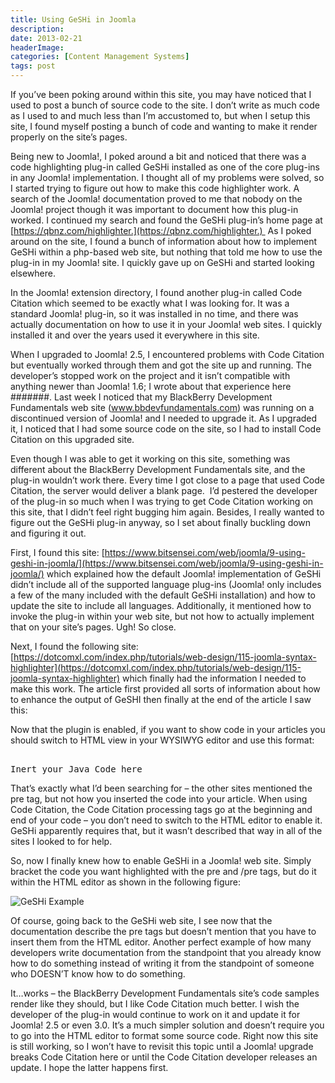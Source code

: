```yaml
---
title: Using GeSHi in Joomla
description: 
date: 2013-02-21
headerImage: 
categories: [Content Management Systems]
tags: post
---
```


If you’ve been poking around within this site, you may have noticed that I used to post a bunch of source code to the site. I don’t write as much code as I used to and much less than I’m accustomed to, but when I setup this site, I found myself posting a bunch of code and wanting to make it render properly on the site’s pages.

Being new to Joomla!, I poked around a bit and noticed that there was a code highlighting plug-in called GeSHi installed as one of the core plug-ins in any Joomla! implementation. I thought all of my problems were solved, so I started trying to figure out how to make this code highlighter work. A search of the Joomla! documentation proved to me that nobody on the Joomla! project though it was important to document how this plug-in worked. I continued my search and found the GeSHi plug-in’s home page at [https://qbnz.com/highlighter.](https://qbnz.com/highlighter.)  As I poked around on the site, I found a bunch of information about how to implement GeSHi within a php-based web site, but nothing that told me how to use the plug-in in my Joomla! site. I quickly gave up on GeSHi and started looking elsewhere.

In the Joomla! extension directory, I found another plug-in called Code Citation which seemed to be exactly what I was looking for. It was a standard Joomla! plug-in, so it was installed in no time, and there was actually documentation on how to use it in your Joomla! web sites. I quickly installed it and over the years used it everywhere in this site.

When I upgraded to Joomla! 2.5, I encountered problems with Code Citation but eventually worked through them and got the site up and running. The developer’s stopped work on the project and it isn’t compatible with anything newer than Joomla! 1.6; I wrote about that experience here #######. Last week I noticed that my BlackBerry Development Fundamentals web site (www.bbdevfundamentals.com) was running on a discontinued version of Joomla! and I needed to upgrade it. As I upgraded it, I noticed that I had some source code on the site, so I had to install Code Citation on this upgraded site.

Even though I was able to get it working on this site, something was different about the BlackBerry Development Fundamentals site, and the plug-in wouldn’t work there. Every time I got close to a page that used Code Citation, the server would deliver a blank page.  I’d pestered the developer of the plug-in so much when I was trying to get Code Citation working on this site, that I didn’t feel right bugging him again. Besides, I really wanted to figure out the GeSHi plug-in anyway, so I set about finally buckling down and figuring it out.

First, I found this site: [https://www.bitsensei.com/web/joomla/9-using-geshi-in-joomla/](https://www.bitsensei.com/web/joomla/9-using-geshi-in-joomla/) which explained how the default Joomla! implementation of GeSHi didn’t include all of the supported language plug-ins (Joomla! only includes a few of the many included with the default GeSHi installation) and how to update the site to include all languages. Additionally, it mentioned how to invoke the plug-in within your web site, but not how to actually implement that on your site’s pages. Ugh! So close.

Next, I found the following site:  [https://dotcomxl.com/index.php/tutorials/web-design/115-joomla-syntax-highlighter](https://dotcomxl.com/index.php/tutorials/web-design/115-joomla-syntax-highlighter) which finally had the information I needed to make this work. The article first provided all sorts of information about how to enhance the output of GeSHI then finally at the end of the article I saw this:

Now that the plugin is enabled, if you want to show code in your articles you should switch to HTML view in your WYSIWYG editor and use this format:

<pre xml:lang=”java”>  
Inert your Java Code here  
</pre>

That’s exactly what I’d been searching for – the other sites mentioned the pre tag, but not how you inserted the code into your article. When using Code Citation, the Code Citation processing tags go at the beginning and end of your code – you don’t need to switch to the HTML editor to enable it. GeSHi apparently requires that, but it wasn’t described that way in all of the sites I looked to for help.

So, now I finally knew how to enable GeSHi in a Joomla! web site. Simply bracket the code you want highlighted with the pre and /pre tags, but do it within the HTML editor as shown in the following figure:

![GeSHi Example](/images/2013/geshi-example.png)

Of course, going back to the GeSHi web site, I see now that the documentation describe the pre tags but doesn’t mention that you have to insert them from the HTML editor. Another perfect example of how many developers write documentation from the standpoint that you already know how to do something instead of writing it from the standpoint of someone who DOESN’T know how to do something.

It…works – the BlackBerry Development Fundamentals site’s code samples render like they should, but I like Code Citation much better. I wish the developer of the plug-in would continue to work on it and update it for Joomla! 2.5 or even 3.0. It’s a much simpler solution and doesn’t require you to go into the HTML editor to format some source code. Right now this site is still working, so I won’t have to revisit this topic until a Joomla! upgrade breaks Code Citation here or until the Code Citation developer releases an update. I hope the latter happens first.